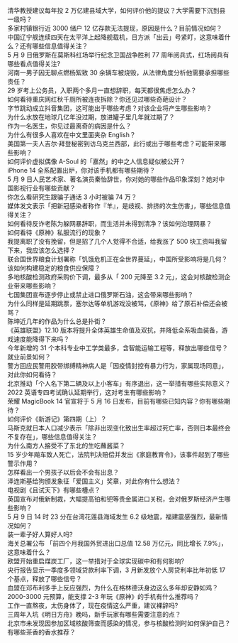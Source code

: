 清华教授建议每年投 2 万亿建县域大学，如何评价他的提议？大学需要下沉到县一级吗？  
多家村镇银行近 3000 储户 12 亿存款无法提现，原因是什么？目前情况如何？  
中国辽宁舰连续四天在太平洋上起降舰载机，日方派「出云」号紧盯，这意味着什么？还有哪些信息值得关注？  
5 月 9 日俄罗斯在莫斯科红场举行纪念卫国战争胜利 77 周年阅兵式，红场阅兵有哪些看点值得关注?  
河南一男子因无聊点燃杨絮致 30 余辆车被烧毁，从法律角度分析他需要承担哪些责任？  
29 岁考上公务员，入职两个多月一直想辞职，每天都很焦虑怎么办？  
如何看待重庆网红秋千厕所被连夜拆除？你还见过哪些奇葩设计？  
字节跳动成立抖音集团，这可能出于哪些考虑？对该企业将产生哪些影响？  
为什么水放在地球几亿年没过期，放进罐子里几年就过期了？  
作为一名医生，你见过最离奇的病因是什么？  
为什么有很多人喜欢在中文里面夹杂 English？  
美国第一夫人吉尔·拜登秘密到访乌克兰西部，此行或出于哪些考虑？可能带来哪些影响？  
如何评价虚拟偶像 A-Soul 的「嘉然」的中之人信息疑似被公开？  
iPhone 14 全系配置出炉，你对该手机都有哪些期待？  
5 月 9 日人民艺术家、著名演员秦怡辞世，你对她的哪些作品印象深刻？她对中国影视行业有哪些贡献？  
你怎么看研究生跟骗子通话 3 小时被骗 74 万？  
媒体发文表示「把新冠感染者称作『羊』，是歧视、排挤的次生伤害」，哪些信息值得关注？  
如何看待反诈老陈为躲网暴辞职，而生活并未得到清净？该如何治理网暴？  
如何看待《原神》私服流行的现象？  
我提离职了没有挽留，但是招了几个人觉得不合适，给我涨了 500 块工资叫我留下来，我应该怎么选择？  
联合国世界粮食计划署称「饥饿危机正在全世界蔓延」，中国所受影响将是几何？该如何构建稳定的粮食供应保障？  
多地核酸检测政府采购价下调，最多从「 200 元降至 3.2 元」，这会对核酸检测企业带来哪些影响？  
七国集团宣布逐步停止或禁止进口俄罗斯石油，这会带来哪些影响？  
为什么同样是延期跳票，塞尔达等单机游戏没被骂，《原神》给了原石补偿还会被骂？  
陈坤近几年的作品为什么总是扑街？  
《英雄联盟》12.10 版本将提升全体英雄生命值及双抗，并降低全系吸血装备，游戏速度能降得下来吗？  
今年新增的 31 个本科专业中工学类最多，含智能运输工程等，释放出哪些信号？就业前景如何？  
警方回应民警用胶带绑缚精神病人是「因疫情封控有暴力行为，家属现场同意」，对此你如何看待？  
北京推动「个人名下第二辆及以上小客车」有序退出，这一举措有哪些实际意义？  
2022 英语专四考试确认延期举行，这对考生有哪些影响？  
荣耀 MagicBook 14 官宣将于 5 月 16 日发布，目前有哪些已知内容？你有哪些期待？  
如何评价《新游记》第四期（上）？  
马斯克就日本人口减少表示「除非出现变化致出生率超过死亡率，否则日本最终会不复存在」，哪些信息值得关注？  
为什么南方人接受不了东北的生吃蘸酱菜？  
15 岁少年飚车致人死亡，法院判决赔偿并发出《家庭教育令》，该事件起到了哪些警示作用？  
怎样看出一个男孩子以后会不会有出息？  
泽连斯基给狗颁发象征「爱国主义」奖章，对此你有什么想法？  
电视剧《且试天下》有哪些槽点？  
英国宣布对俄新制裁，大幅提高铂和钯等贵金属进口关税，会对俄罗斯经济产生哪些影响？  
5 月 9 日 14 时 23 分在台湾花莲县海域发生 6.2 级地震，福建震感强烈，最新情况如何？  
装一辈子好人算好人吗?  
海关总署公布 「前四个月我国外贸进出口总值 12.58 万亿元，同比增长 7.9%」，这意味着什么？  
欧盟开始重启煤炭工厂，这一举措对于全球实现碳中和有何影响?  
央行报告显示一季度多领域贷款利率下调，3 月新发放个人房贷利率比年初低 17 个基点，释放了哪些信号？  
血盟在邓布利多手上反应强烈，为什么在格林德沃身边这么多年却安静如鸡？  
2000-3000 元预算，能支撑 2-3 年玩《原神》的手机有什么推荐吗？  
工作一直熬夜，太伤身体了，现在疫情这么严重，建议裸辞吗?  
三周年入坑《明日方舟》晚吗，新手玩家有哪些需要注意的点？  
北京市未发现因参加区域核酸筛查而感染的情况，参与核酸检测时如何保护自己？  
有哪些茶香的香水推荐？  
